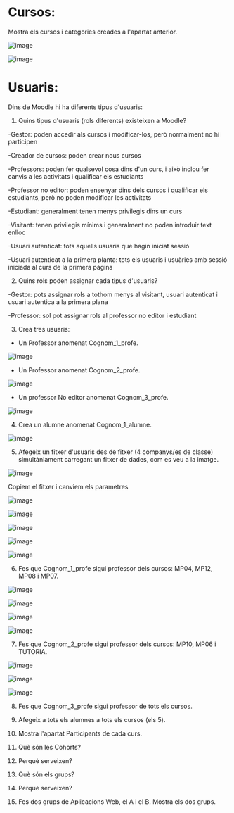# Cursos:

Mostra els cursos i categories creades a l'apartat anterior.

![image](https://user-images.githubusercontent.com/114162276/212097162-54280418-f24b-4028-baa6-aa4d952cecc3.png)

![image](https://user-images.githubusercontent.com/114162276/212097438-fe207437-bc70-443c-a428-f1c7871a8efe.png)

# Usuaris:

Dins de Moodle hi ha diferents tipus d'usuaris:

1. Quins tipus d'usuaris (rols diferents) existeixen a Moodle?

-Gestor: poden accedir als cursos i modificar-los, però normalment no hi participen

-Creador de cursos: poden crear nous cursos

-Professors: poden fer qualsevol cosa dins d'un curs, i això inclou fer canvis a les activitats i qualificar els estudiants

-Professor no editor: poden ensenyar dins dels cursos i qualificar els estudiants, però no poden modificar les activitats

-Estudiant: generalment tenen menys privilegis dins un curs

-Visitant: tenen privilegis mínims i generalment no poden introduir text enlloc

-Usuari autenticat: tots aquells usuaris que hagin iniciat sessió

-Usuari autenticat a la primera planta: tots els usuaris i usuàries amb sessió iniciada al curs de la primera pàgina

2. Quins rols poden assignar cada tipus d'usuaris?

-Gestor: pots assignar rols a tothom menys al visitant, usuari autenticat i usuari autentica a la primera plana

-Professor: sol pot assignar rols al professor no editor i estudiant

3. Crea tres usuaris:
  - Un Professor anomenat Cognom_1_profe.

![image](https://user-images.githubusercontent.com/114162276/212106253-a7fa82f8-343d-4400-b2ef-1b4629e23897.png)

  - Un Professor anomenat Cognom_2_profe.

![image](https://user-images.githubusercontent.com/114162276/212106787-02487f35-6d91-4cb3-a8cd-2da6fa5e8999.png)

  - Un professor No editor anomenat Cognom_3_profe.

![image](https://user-images.githubusercontent.com/114162276/212107468-7cc600b7-11bf-4407-90db-f62c11461797.png)

4.  Crea un alumne anomenat Cognom_1_alumne.

![image](https://user-images.githubusercontent.com/114162276/212109839-8a552336-9efb-436e-8121-3cdaef03c5e0.png)

5.  Afegeix un fitxer d'usuaris des de fitxer (4 companys/es de classe) simultàniament carregant un fitxer de dades, com es veu a la imatge.

![image](https://user-images.githubusercontent.com/110727546/205681118-13764074-331b-42b7-b051-38f816f8b931.png)

Copiem el fitxer i canviem els parametres

![image](https://user-images.githubusercontent.com/114162276/212115508-5addc053-4938-485b-bf00-aa689590e7d7.png)

![image](https://user-images.githubusercontent.com/114162276/212113249-033c7ebe-1934-46d9-9f38-e7180a2853db.png)

![image](https://user-images.githubusercontent.com/114162276/212113432-93e67e65-0efe-489f-aedf-fc9ba9f2d39a.png)

![image](https://user-images.githubusercontent.com/114162276/212116145-39e4c61f-1c14-48d9-a9f1-01fa77e96315.png)

![image](https://user-images.githubusercontent.com/114162276/212116425-26529075-cfc5-450f-a7a4-cc96bebcf0aa.png)

6. Fes que Cognom_1_profe sigui professor dels cursos: MP04, MP12, MP08 i MP07.

![image](https://user-images.githubusercontent.com/114162276/213226517-fd8122a9-86bc-4bd0-ac05-2a6e3918f371.png)

![image](https://user-images.githubusercontent.com/114162276/213226981-b8c85668-8d53-493e-b277-3909755a7571.png)

![image](https://user-images.githubusercontent.com/114162276/213227649-9b96bc9f-acb0-4a40-ae28-5d379a09a354.png)

![image](https://user-images.githubusercontent.com/114162276/213227915-8891c577-0820-4c63-b529-012aa9435afe.png)

7. Fes que Cognom_2_profe sigui professor dels cursos: MP10, MP06 i TUTORIA.

![image](https://user-images.githubusercontent.com/114162276/213229777-beecdfd3-b5cd-4114-84f4-95d0e1dff763.png)

![image](https://user-images.githubusercontent.com/114162276/213230383-e1bf1ca9-50af-4762-b7f4-d0f0c2dfa5dc.png)

![image](https://user-images.githubusercontent.com/114162276/213230650-dcaa8671-60cb-4075-9784-f6630136aae4.png)

8. Fes que Cognom_3_profe sigui professor de tots els cursos.



9. Afegeix a tots els alumnes a tots els cursos (els 5).
10. Mostra l'apartat Participants de cada curs.
11. Què són les Cohorts? 
12. Perquè serveixen?
13. Què són els grups?
14. Perquè serveixen?
15. Fes dos grups de Aplicacions Web, el A i el B. Mostra els dos grups.
